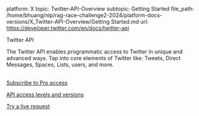 platform: X
topic: Twitter-API-Overview
subtopic: Getting Started
file_path: /home/bhuang/nlp/rag-race-challenge2-2024/platform-docs-versions/X_Twitter-API-Overview/Getting Started.md
url: https://developer.twitter.com/en/docs/twitter-api

Twitter API

The Twitter API enables programmatic access to Twitter in unique and advanced ways. Tap into core elements of Twitter like: Tweets, Direct Messages, Spaces, Lists, users, and more.  
 

[Subscribe to Pro access](https://developer.twitter.com/en/portal/products/basic)

[API access levels and versions](https://developer.twitter.com/en/docs/twitter-api/getting-started/about-twitter-api)

[Try a live request](https://oauth-playground.glitch.me/?id=createTweet&compose=1)